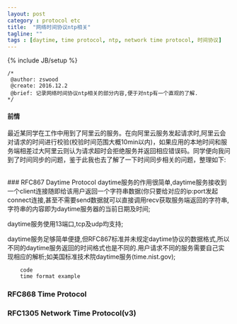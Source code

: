 ```yaml
---
layout: post
category : protocol etc
title:	"网络时间协议ntp相关"
tagline: ""
tags : [daytime, time protocol, ntp, network time protocol, 时间协议]
---
```

{% include JB/setup %}

	/*
	 @author: zswood
	 @create: 2016.12.2
	 @brief: 记录网络时间协议ntp相关的部分内容,便于对ntp有一个直观的了解.
	*/
  
  

#### 前情
最近某同学在工作中用到了阿里云的服务。在向阿里云服务发起请求时,阿里云会对请求的时间进行校验(校验时间范围大概10min以内)，如果应用的本地时间和服务端相差过大阿里云则认为请求超时会拒绝服务并返回相应错误码。同学便向我问到了时间同步的问题，鉴于此我也去了解了一下时间同步相关的问题，整理如下:

<br/>
### RFC867 Daytime Protocol  
daytime服务的作用很简单,daytime服务接收到一个client连接随即给该用户返回一个字符串数据(你只要给对应的ip:port发起connect连接,甚至不需要send数据就可以直接调用recv获取服务端返回的字符串,字符串的内容即为daytime服务器的当前日期及时间;

daytime服务使用13端口,tcp及udp均支持;

daytime服务足够简单便捷,但RFC867标准并未规定daytime协议的数据格式,所以不同的daytime服务返回的时间格式也是不同的.用户请求不同的服务需要自己实现相应的解析;如美国标准技术院daytime服务(time.nist.gov);

		code
		time format example

### RFC868 Time Protocol  

### RFC1305 Network Time Protocol(v3)
